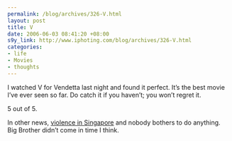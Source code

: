 ```yaml
--- 
permalink: /blog/archives/326-V.html
layout: post
title: V
date: 2006-06-03 08:41:20 +08:00
s9y_link: http://www.iphoting.com/blog/archives/326-V.html
categories: 
- life
- Movies
- thoughts
---
```

<p class="whiteline"><p>I watched V for Vendetta last night and found it perfect. It&#8217;s the best movie I&#8217;ve ever seen so far. Do catch it if you haven&#8217;t; you won&#8217;t regret it.</p>
</p><p class="whiteline"><p>5 out of 5.</p>
</p><p class="break"><p>In other news, <a onclick="_gaq.push(['_trackPageview', '/extlink/jadeite.ketsugi.com/2006/06/02/fugly-singaporean/']);"  href="http://jadeite.ketsugi.com/2006/06/02/fugly-singaporean/">violence in Singapore</a> and nobody bothers to do anything. Big Brother didn&#8217;t come in time I think.</p></p>
